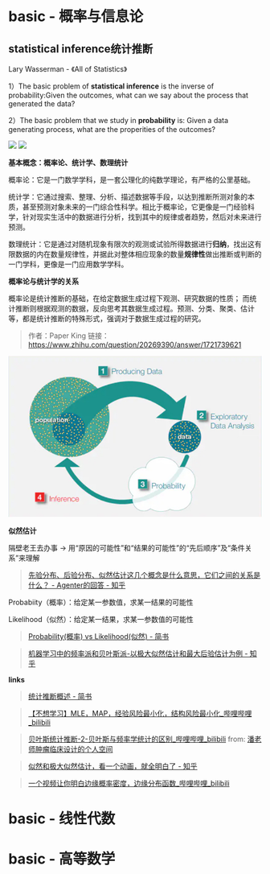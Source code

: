 # basic - 概率与信息论


## statistical inference统计推断

Lary Wasserman - 《All of Statistics》

1）The basic problem of **statistical inference** is the inverse of probability:Given the outcomes, what can we say about the process that generated the data?

2）The basic problem that we study in **probability** is: Given a data generating process, what are the properities of the outcomes?

![](https://pic1.zhimg.com/80/v2-4064812aac8f042f00dc6d54e9a7620d_720w.jpg?source=1940ef5c)
![](https://pic1.zhimg.com/80/39728aa9d21de80b509fd7f67415fcfb_720w.jpg?source=1940ef5c)

**基本概念：概率论、统计学、数理统计**

概率论：它是一门数学学科，是一套公理化的纯数学理论，有严格的公里基础。

统计学：它通过搜索、整理、分析、描述数据等手段，以达到推断所测对象的本质，甚至预测对象未来的一门综合性科学。相比于概率论，它更像是一门经验科学，针对现实生活中的数据进行分析，找到其中的规律或者趋势，然后对未来进行预测。

数理统计：它是通过对随机现象有限次的观测或试验所得数据进行**归纳**，找出这有限数据的内在数量规律性，并据此对整体相应现象的数量**规律性**做出推断或判断的一门学科，更像是一门应用数学学科。

**概率论与统计学的关系**

概率论是统计推断的基础，在给定数据生成过程下观测、研究数据的性质；
而统计推断则根据观测的数据，反向思考其数据生成过程。预测、分类、聚类、估计等，都是统计推断的特殊形式，强调对于数据生成过程的研究。

> 作者：Paper King  链接：https://www.zhihu.com/question/20269390/answer/1721739621

![](../resource/pic/2022-03-07_%E6%A6%82%E7%8E%87%E4%B8%8E%E7%BB%9F%E8%AE%A1%E6%8E%A8%E6%96%AD.jpg)

**似然估计**

隔壁老王去办事 -> 用“原因的可能性”和“结果的可能性”的“先后顺序”及“条件关系”来理解

> [先验分布、后验分布、似然估计这几个概念是什么意思，它们之间的关系是什么？ - Agenter的回答 - 知乎](https://www.zhihu.com/question/24261751/answer/158547500)


Probabiity（概率）：给定某一参数值，求某一结果的可能性

Likelihood（似然）：给定某一结果，求某一参数值的可能性

> [Probability(概率) vs Likelihood(似然) - 简书](https://www.jianshu.com/p/e145aca62111)

>[机器学习中的频率派和贝叶斯派-以极大似然估计和最大后验估计为例 - 知乎](https://zhuanlan.zhihu.com/p/368004790)

**links**

> [统计推断概述 - 简书](https://www.jianshu.com/p/c66d675527b0)

>[【不想学习】MLE，MAP，经验风险最小化，结构风险最小化_哔哩哔哩_bilibili](https://www.bilibili.com/video/BV1qv411571o?from=search&seid=15257820854782859290)

>[贝叶斯统计推断-2-贝叶斯与频率学统计的区别_哔哩哔哩_bilibili](https://www.bilibili.com/video/BV1MZ4y1G7V7?spm_id_from=333.999.0.0)
from: [潘老师肿瘤临床设计的个人空间](https://space.bilibili.com/614973568/channel/seriesdetail?sid=246967)

> [似然和极大似然估计，看一个动画，就全明白了 - 知乎](https://www.zhihu.com/zvideo/1479439829847388160)

> [一个视频让你明白边缘概率密度，边缘分布函数_哔哩哔哩_bilibili](https://www.bilibili.com/video/BV16L4y1q7MW?from=search&seid=13455195356200647230)

# basic - 线性代数

# basic - 高等数学